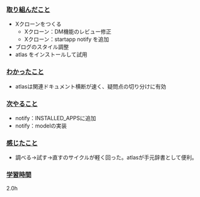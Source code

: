 ### <u>取り組んだこと</u>
- Xクローンをつくる
    - Xクローン：DM機能のレビュー修正
    - Xクローン：startapp notify を追加
- ブログのスタイル調整
- atlas をインストールして試用

### <u>わかったこと</u>
- atlasは関連ドキュメント横断が速く、疑問点の切り分けに有効

### <u>次やること</u>
- notify：INSTALLED_APPSに追加
- notify：modelの実装

### <u>感じたこと</u>
- 調べる→試す→直すのサイクルが軽く回った。atlasが手元辞書として便利。

### <u>学習時間</u>
2.0h
